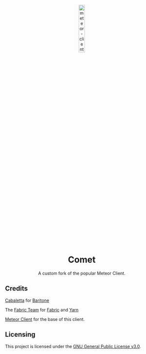 
<p align="center">
<img src="https://i.imgur.com/eCfeXr7.png" alt="meteor-client-logo" width="20%"/>
</p>

<h1 align="center">Comet</h1>

<p align="center">A custom fork of the popular Meteor Client.</p>

## Credits
[Cabaletta](https://github.com/cabaletta) for [Baritone](https://github.com/cabaletta/baritone)  

The [Fabric Team](https://github.com/FabricMC) for [Fabric](https://github.com/FabricMC/fabric-loader) and [Yarn](https://github.com/FabricMC/yarn)

[Meteor Client](https://github.com/MeteorDevelopment/meteor-client) for the base of this client.

## Licensing
This project is licensed under the [GNU General Public License v3.0](https://www.gnu.org/licenses/gpl-3.0.en.html). 
